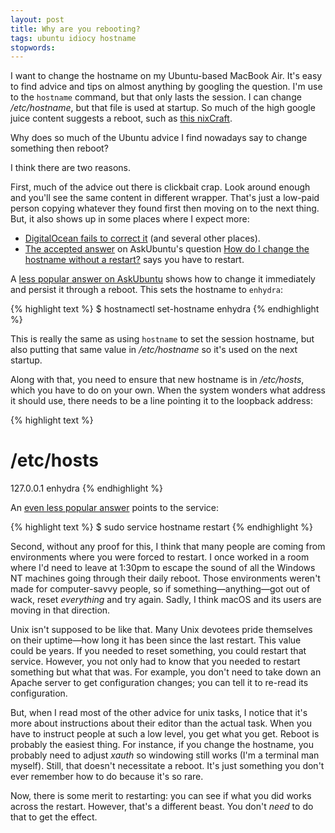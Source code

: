 ```yaml
---
layout: post
title: Why are you rebooting?
tags: ubuntu idiocy hostname
stopwords:
---
```


I want to change the hostname on my Ubuntu-based MacBook Air. It's easy
to find advice and tips on almost anything by googling the question. I'm
use to the `hostname` command, but that only lasts the session. I can
change */etc/hostname*, but that file is used at startup. So much of the high google
juice content suggests a reboot, such as [this nixCraft](https://www.cyberciti.biz/faq/ubuntu-change-hostname-command/).

Why does so much of the Ubuntu advice I find nowadays say to change
something then reboot?

I think there are two reasons.

First, much of the advice out there is clickbait crap. Look around enough and
you'll see the same content in different wrapper. That's just a low-paid person
copying whatever they found first then moving on to the next thing.  But, it
also shows up in some places where I expect more:

* [DigitalOcean fails to correct it](https://www.digitalocean.com/community/questions/how-to-set-up-a-host-name-in-digitalocean) (and several other places).
* [The accepted answer](https://askubuntu.com/a/87687/912156) on AskUbuntu's question [How do I change the hostname without a restart?](https://askubuntu.com/q/87665/912156) says you have to restart.

A [less popular answer on AskUbuntu](https://askubuntu.com/a/516898/912156)
shows how to change it immediately and persist it through a reboot. This
sets the hostname to `enhydra`:

{% highlight text %}
$ hostnamectl set-hostname enhydra
{% endhighlight %}

This is really the same as using `hostname` to set the session hostname,
but also putting that same value in */etc/hostname* so it's used on
the next startup.

Along with that, you need to ensure that new hostname is in */etc/hosts*,
which you have to do on your own. When the system wonders what address it
should use, there needs to be a line pointing it to the loopback address:

{% highlight text %}
# /etc/hosts
127.0.0.1  enhydra
{% endhighlight %}

An [even less popular answer](https://askubuntu.com/a/103939/912156) points to the
service:

{% highlight text %}
$ sudo service hostname restart
{% endhighlight %}

Second, without any proof for this, I think that many people are coming
from environments where you were forced to restart. I once worked in a
room where I'd need to leave at 1:30pm to escape the sound of all the Windows
NT machines going through their daily reboot. Those environments weren't
made for computer-savvy people, so if something—anything—got out of wack,
reset *everything* and try again. Sadly, I think macOS and its users are moving
in that direction.

Unix isn't supposed to be like that. Many Unix devotees pride themselves on
their uptime—how long it has been since the last restart. This value could be
years. If you needed to reset something, you could restart that service. However,
you not only had to know that you needed to restart something but what that was.
For example, you don't need to take down an Apache server to get configuration
changes; you can tell it to re-read its configuration.

But, when I read most of the other advice for unix tasks, I notice that
it's more about instructions about their editor than the actual task. When
you have to instruct people at such a low level, you get what you get. Reboot
is probably the easiest thing. For instance, if you change the hostname,
you probably need to adjust *xauth* so windowing still works (I'm a terminal
man myself). Still, that doesn't necessitate a reboot. It's just something
you don't ever remember how to do because it's so rare.

Now, there is some merit to restarting: you can see if what you did
works across the restart. However, that's a different beast. You don't *need*
to do that to get the effect.

